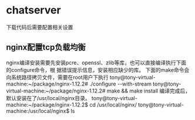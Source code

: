 # chatserver
下载代码后需要配置相关设置
## nginx配置tcp负载均衡
nginx编译安装需要先安装pcre、openssl、zlib等库，也可以直接编译执行下面的configure命令，根
据错误提示信息，安装相应缺少的库。
下面的make命令会向系统路径拷贝文件，需要在root用户下执行 
tony@tony-virtual-machine:~/package/nginx-1.12.2# ./configure --with-stream 
tony@tony-virtual-machine:~/package/nginx-1.12.2# make && make install
编译完成后，默认安装在了/usr/local/nginx目录。
tony@tony-virtual-machine:~/package/nginx-1.12.2$ cd /usr/local/nginx/ 
tony@tony-virtual-machine:/usr/local/nginx$ ls 
